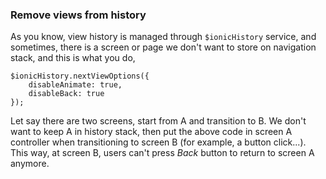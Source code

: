 ### Remove views from history

As you know, view history is managed through `$ionicHistory` service, and sometimes, there is a screen or page we don't want to store on navigation stack, and this is what you do,

```
$ionicHistory.nextViewOptions({
    disableAnimate: true,
    disableBack: true
});
```

Let say there are two screens, start from A and transition to B. We don't want to keep A in history stack, then put the above code in screen A controller when transitioning to screen B (for example, a button click...). This way, at screen B, users can't press *Back* button to return to screen A anymore.
